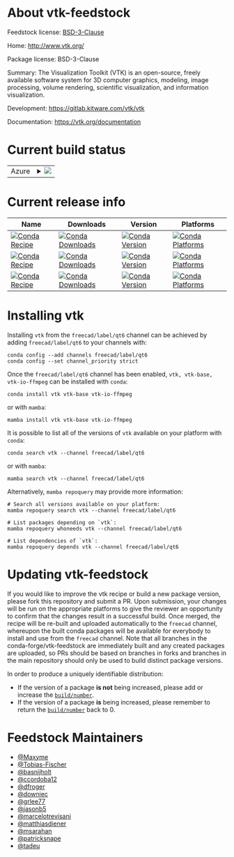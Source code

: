 About vtk-feedstock
===================

Feedstock license: [BSD-3-Clause](https://github.com/conda-forge/vtk-feedstock/blob/main/LICENSE.txt)

Home: http://www.vtk.org/

Package license: BSD-3-Clause

Summary: The Visualization Toolkit (VTK) is an open-source, freely available software system for 3D computer graphics, modeling, image processing, volume rendering, scientific visualization, and information visualization.


Development: https://gitlab.kitware.com/vtk/vtk

Documentation: https://vtk.org/documentation

Current build status
====================


<table>
    
  <tr>
    <td>Azure</td>
    <td>
      <details>
        <summary>
          <a href="https://dev.azure.com/conda-forge/feedstock-builds/_build/latest?definitionId=4807&branchName=main">
            <img src="https://dev.azure.com/conda-forge/feedstock-builds/_apis/build/status/vtk-feedstock?branchName=main">
          </a>
        </summary>
        <table>
          <thead><tr><th>Variant</th><th>Status</th></tr></thead>
          <tbody><tr>
              <td>linux_64_ffmpeg6python3.12.____cpython</td>
              <td>
                <a href="https://dev.azure.com/conda-forge/feedstock-builds/_build/latest?definitionId=4807&branchName=main">
                  <img src="https://dev.azure.com/conda-forge/feedstock-builds/_apis/build/status/vtk-feedstock?branchName=main&jobName=linux&configuration=linux%20linux_64_ffmpeg6python3.12.____cpython" alt="variant">
                </a>
              </td>
            </tr><tr>
              <td>linux_64_ffmpeg7python3.12.____cpython</td>
              <td>
                <a href="https://dev.azure.com/conda-forge/feedstock-builds/_build/latest?definitionId=4807&branchName=main">
                  <img src="https://dev.azure.com/conda-forge/feedstock-builds/_apis/build/status/vtk-feedstock?branchName=main&jobName=linux&configuration=linux%20linux_64_ffmpeg7python3.12.____cpython" alt="variant">
                </a>
              </td>
            </tr><tr>
              <td>linux_aarch64_ffmpeg6python3.12.____cpython</td>
              <td>
                <a href="https://dev.azure.com/conda-forge/feedstock-builds/_build/latest?definitionId=4807&branchName=main">
                  <img src="https://dev.azure.com/conda-forge/feedstock-builds/_apis/build/status/vtk-feedstock?branchName=main&jobName=linux&configuration=linux%20linux_aarch64_ffmpeg6python3.12.____cpython" alt="variant">
                </a>
              </td>
            </tr><tr>
              <td>linux_aarch64_ffmpeg7python3.12.____cpython</td>
              <td>
                <a href="https://dev.azure.com/conda-forge/feedstock-builds/_build/latest?definitionId=4807&branchName=main">
                  <img src="https://dev.azure.com/conda-forge/feedstock-builds/_apis/build/status/vtk-feedstock?branchName=main&jobName=linux&configuration=linux%20linux_aarch64_ffmpeg7python3.12.____cpython" alt="variant">
                </a>
              </td>
            </tr><tr>
              <td>linux_ppc64le_ffmpeg6python3.12.____cpython</td>
              <td>
                <a href="https://dev.azure.com/conda-forge/feedstock-builds/_build/latest?definitionId=4807&branchName=main">
                  <img src="https://dev.azure.com/conda-forge/feedstock-builds/_apis/build/status/vtk-feedstock?branchName=main&jobName=linux&configuration=linux%20linux_ppc64le_ffmpeg6python3.12.____cpython" alt="variant">
                </a>
              </td>
            </tr><tr>
              <td>linux_ppc64le_ffmpeg7python3.12.____cpython</td>
              <td>
                <a href="https://dev.azure.com/conda-forge/feedstock-builds/_build/latest?definitionId=4807&branchName=main">
                  <img src="https://dev.azure.com/conda-forge/feedstock-builds/_apis/build/status/vtk-feedstock?branchName=main&jobName=linux&configuration=linux%20linux_ppc64le_ffmpeg7python3.12.____cpython" alt="variant">
                </a>
              </td>
            </tr><tr>
              <td>osx_64_ffmpeg6python3.12.____cpython</td>
              <td>
                <a href="https://dev.azure.com/conda-forge/feedstock-builds/_build/latest?definitionId=4807&branchName=main">
                  <img src="https://dev.azure.com/conda-forge/feedstock-builds/_apis/build/status/vtk-feedstock?branchName=main&jobName=osx&configuration=osx%20osx_64_ffmpeg6python3.12.____cpython" alt="variant">
                </a>
              </td>
            </tr><tr>
              <td>osx_64_ffmpeg7python3.12.____cpython</td>
              <td>
                <a href="https://dev.azure.com/conda-forge/feedstock-builds/_build/latest?definitionId=4807&branchName=main">
                  <img src="https://dev.azure.com/conda-forge/feedstock-builds/_apis/build/status/vtk-feedstock?branchName=main&jobName=osx&configuration=osx%20osx_64_ffmpeg7python3.12.____cpython" alt="variant">
                </a>
              </td>
            </tr><tr>
              <td>osx_arm64_ffmpeg6python3.12.____cpython</td>
              <td>
                <a href="https://dev.azure.com/conda-forge/feedstock-builds/_build/latest?definitionId=4807&branchName=main">
                  <img src="https://dev.azure.com/conda-forge/feedstock-builds/_apis/build/status/vtk-feedstock?branchName=main&jobName=osx&configuration=osx%20osx_arm64_ffmpeg6python3.12.____cpython" alt="variant">
                </a>
              </td>
            </tr><tr>
              <td>osx_arm64_ffmpeg7python3.12.____cpython</td>
              <td>
                <a href="https://dev.azure.com/conda-forge/feedstock-builds/_build/latest?definitionId=4807&branchName=main">
                  <img src="https://dev.azure.com/conda-forge/feedstock-builds/_apis/build/status/vtk-feedstock?branchName=main&jobName=osx&configuration=osx%20osx_arm64_ffmpeg7python3.12.____cpython" alt="variant">
                </a>
              </td>
            </tr><tr>
              <td>win_64_ffmpeg6python3.12.____cpython</td>
              <td>
                <a href="https://dev.azure.com/conda-forge/feedstock-builds/_build/latest?definitionId=4807&branchName=main">
                  <img src="https://dev.azure.com/conda-forge/feedstock-builds/_apis/build/status/vtk-feedstock?branchName=main&jobName=win&configuration=win%20win_64_ffmpeg6python3.12.____cpython" alt="variant">
                </a>
              </td>
            </tr><tr>
              <td>win_64_ffmpeg7python3.12.____cpython</td>
              <td>
                <a href="https://dev.azure.com/conda-forge/feedstock-builds/_build/latest?definitionId=4807&branchName=main">
                  <img src="https://dev.azure.com/conda-forge/feedstock-builds/_apis/build/status/vtk-feedstock?branchName=main&jobName=win&configuration=win%20win_64_ffmpeg7python3.12.____cpython" alt="variant">
                </a>
              </td>
            </tr>
          </tbody>
        </table>
      </details>
    </td>
  </tr>
</table>

Current release info
====================

| Name | Downloads | Version | Platforms |
| --- | --- | --- | --- |
| [![Conda Recipe](https://img.shields.io/badge/recipe-vtk-green.svg)](https://anaconda.org/freecad/vtk) | [![Conda Downloads](https://img.shields.io/conda/dn/freecad/vtk.svg)](https://anaconda.org/freecad/vtk) | [![Conda Version](https://img.shields.io/conda/vn/freecad/vtk.svg)](https://anaconda.org/freecad/vtk) | [![Conda Platforms](https://img.shields.io/conda/pn/freecad/vtk.svg)](https://anaconda.org/freecad/vtk) |
| [![Conda Recipe](https://img.shields.io/badge/recipe-vtk--base-green.svg)](https://anaconda.org/freecad/vtk-base) | [![Conda Downloads](https://img.shields.io/conda/dn/freecad/vtk-base.svg)](https://anaconda.org/freecad/vtk-base) | [![Conda Version](https://img.shields.io/conda/vn/freecad/vtk-base.svg)](https://anaconda.org/freecad/vtk-base) | [![Conda Platforms](https://img.shields.io/conda/pn/freecad/vtk-base.svg)](https://anaconda.org/freecad/vtk-base) |
| [![Conda Recipe](https://img.shields.io/badge/recipe-vtk--io--ffmpeg-green.svg)](https://anaconda.org/freecad/vtk-io-ffmpeg) | [![Conda Downloads](https://img.shields.io/conda/dn/freecad/vtk-io-ffmpeg.svg)](https://anaconda.org/freecad/vtk-io-ffmpeg) | [![Conda Version](https://img.shields.io/conda/vn/freecad/vtk-io-ffmpeg.svg)](https://anaconda.org/freecad/vtk-io-ffmpeg) | [![Conda Platforms](https://img.shields.io/conda/pn/freecad/vtk-io-ffmpeg.svg)](https://anaconda.org/freecad/vtk-io-ffmpeg) |

Installing vtk
==============

Installing `vtk` from the `freecad/label/qt6` channel can be achieved by adding `freecad/label/qt6` to your channels with:

```
conda config --add channels freecad/label/qt6
conda config --set channel_priority strict
```

Once the `freecad/label/qt6` channel has been enabled, `vtk, vtk-base, vtk-io-ffmpeg` can be installed with `conda`:

```
conda install vtk vtk-base vtk-io-ffmpeg
```

or with `mamba`:

```
mamba install vtk vtk-base vtk-io-ffmpeg
```

It is possible to list all of the versions of `vtk` available on your platform with `conda`:

```
conda search vtk --channel freecad/label/qt6
```

or with `mamba`:

```
mamba search vtk --channel freecad/label/qt6
```

Alternatively, `mamba repoquery` may provide more information:

```
# Search all versions available on your platform:
mamba repoquery search vtk --channel freecad/label/qt6

# List packages depending on `vtk`:
mamba repoquery whoneeds vtk --channel freecad/label/qt6

# List dependencies of `vtk`:
mamba repoquery depends vtk --channel freecad/label/qt6
```




Updating vtk-feedstock
======================

If you would like to improve the vtk recipe or build a new
package version, please fork this repository and submit a PR. Upon submission,
your changes will be run on the appropriate platforms to give the reviewer an
opportunity to confirm that the changes result in a successful build. Once
merged, the recipe will be re-built and uploaded automatically to the
`freecad` channel, whereupon the built conda packages will be available for
everybody to install and use from the `freecad` channel.
Note that all branches in the conda-forge/vtk-feedstock are
immediately built and any created packages are uploaded, so PRs should be based
on branches in forks and branches in the main repository should only be used to
build distinct package versions.

In order to produce a uniquely identifiable distribution:
 * If the version of a package **is not** being increased, please add or increase
   the [``build/number``](https://docs.conda.io/projects/conda-build/en/latest/resources/define-metadata.html#build-number-and-string).
 * If the version of a package **is** being increased, please remember to return
   the [``build/number``](https://docs.conda.io/projects/conda-build/en/latest/resources/define-metadata.html#build-number-and-string)
   back to 0.

Feedstock Maintainers
=====================

* [@Maxyme](https://github.com/Maxyme/)
* [@Tobias-Fischer](https://github.com/Tobias-Fischer/)
* [@basnijholt](https://github.com/basnijholt/)
* [@ccordoba12](https://github.com/ccordoba12/)
* [@dfroger](https://github.com/dfroger/)
* [@downiec](https://github.com/downiec/)
* [@grlee77](https://github.com/grlee77/)
* [@jasonb5](https://github.com/jasonb5/)
* [@marcelotrevisani](https://github.com/marcelotrevisani/)
* [@matthiasdiener](https://github.com/matthiasdiener/)
* [@msarahan](https://github.com/msarahan/)
* [@patricksnape](https://github.com/patricksnape/)
* [@tadeu](https://github.com/tadeu/)

